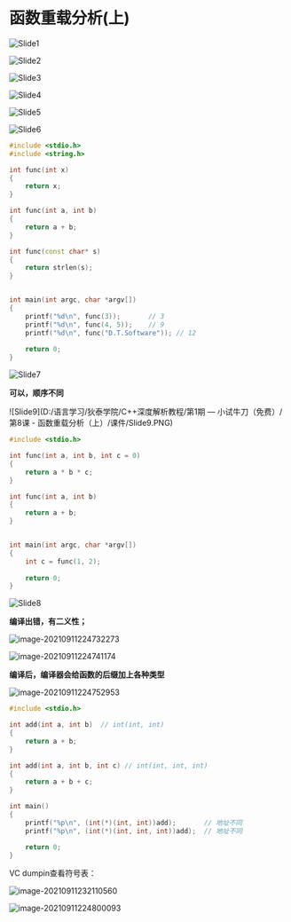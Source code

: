 



# 函数重载分析(上)



![Slide1](8.函数重载分析(上).assets/Slide1-1631371506779.PNG)



![Slide2](8.函数重载分析(上).assets/Slide2.PNG)



![Slide3](8.函数重载分析(上).assets/Slide3.PNG)



![Slide4](8.函数重载分析(上).assets/Slide4.PNG)



![Slide5](8.函数重载分析(上).assets/Slide5.PNG)



![Slide6](8.函数重载分析(上).assets/Slide6.PNG)

```cpp
#include <stdio.h>
#include <string.h>

int func(int x)
{
    return x;
}

int func(int a, int b)
{
    return a + b;
}

int func(const char* s)
{
    return strlen(s);
}


int main(int argc, char *argv[])
{
    printf("%d\n", func(3));       // 3
    printf("%d\n", func(4, 5));    // 9
    printf("%d\n", func("D.T.Software")); // 12
    
    return 0;
}


```

![Slide7](8.函数重载分析(上).assets/Slide7.PNG)

**可以，顺序不同**

![Slide9](D:/语言学习/狄泰学院/C++深度解析教程/第1期 — 小试牛刀（免费）/第8课 - 函数重载分析（上）/课件/Slide9.PNG)

```cpp
#include <stdio.h>

int func(int a, int b, int c = 0)
{
    return a * b * c;
}

int func(int a, int b)
{
    return a + b;
}


int main(int argc, char *argv[])
{
    int c = func(1, 2);
    
    return 0;
}


```

![Slide8](8.函数重载分析(上).assets/Slide8.PNG)

**编译出错，有二义性；**

![image-20210911224732273](8.函数重载分析(上).assets/image-20210911224732273.png)



![image-20210911224741174](8.函数重载分析(上).assets/image-20210911224741174.png)

**编译后，编译器会给函数的后缀加上各种类型**

![image-20210911224752953](8.函数重载分析(上).assets/image-20210911224752953.png)

```cpp
#include <stdio.h>

int add(int a, int b)  // int(int, int)
{
    return a + b;
}

int add(int a, int b, int c) // int(int, int, int)
{
    return a + b + c;
}

int main()
{
    printf("%p\n", (int(*)(int, int))add);       // 地址不同
    printf("%p\n", (int(*)(int, int, int))add);  // 地址不同

    return 0;
}
```

VC dumpin查看符号表：

![image-20210911232110560](8.函数重载分析(上).assets/image-20210911232110560.png)

 

![image-20210911224800093](8.函数重载分析(上).assets/image-20210911224800093.png)



